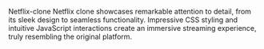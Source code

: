 Netflix-clone
Netflix clone showcases remarkable attention to detail, from its sleek design to seamless functionality. Impressive CSS styling and intuitive JavaScript interactions create an immersive streaming experience, truly resembling the original platform.
